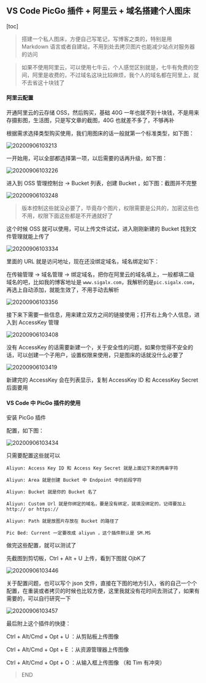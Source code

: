 ## VS Code PicGo 插件 + 阿里云 + 域名搭建个人图床

[toc]

> 搭建一个私人图床，方便自己写笔记，写博客之类的，特别是用 Markdown 语言或者自建站，不用到处去拷贝图片也能减少站点对服务器的访问

> 如果不使用阿里云，可以使用七牛云，个人感觉区别就是，七牛有免费的空间，阿里是收费的，不过域名这块比较麻烦，我个人的域名都在阿里上，就不去省这十块钱了

#### 阿里云配置

开通阿里云的云存储 OSS，然后购买，基础 40G 一年也就不到十块钱，不是用来存摄影图，生活图，只是写文章的截图，40G 也就差不多了，不够再补

根据需求选择类型购买使用，我们用图床的话一般就第一个标准类型，如下图：

![20200906103213](http://pic.sigalx.com/pic/20200906103213.png)

一开始用，可以全部都选择第一项，以后需要的话再升级，如下图：

![20200906103226](http://pic.sigalx.com/pic/20200906103226.png)

进入到 OSS 管理控制台 -> Bucket 列表，创建  Bucket ，如下图：截图并不完整

![20200906103248](http://pic.sigalx.com/pic/20200906103248.png)

> 版本控制这些就没必要了，毕竟存个图片，权限需要是公共的，加密这些也不用，权限下面这些都是不开通就好了

这个时候 OSS 就可以使用，可以上传文件试试，进入刚刚新建的 Bucket 找到文件管理就能上传了

![20200906103334](http://pic.sigalx.com/pic/20200906103334.png)

里面的 URL 就是访问地址，现在还没绑定域名，域名绑定如下：

在传输管理 -> 域名管理 -> 绑定域名，把你在阿里云的域名填上，一般都填二级域名的吧，比如我的博客地址是 `www.sigalx.com`，我解析的是`pic.sigalx.com`，再选上自动添加，就能生效了，不用手动去解析

![20200906103356](http://pic.sigalx.com/pic/20200906103356.png)

接下来下需要一些信息，用来建立双方之间的链接使用；打开右上角个人信息，进入到 AccessKey 管理

![20200906103408](http://pic.sigalx.com/pic/20200906103408.png)

没有 AccessKey 的话需要新建一个，关于安全性的问题，如果你觉得不安全的话，可以创建一个子用户，设置权限来使用，只是图床的话就没什么必要了

![20200906103419](http://pic.sigalx.com/pic/20200906103419.png)

新建完的 AccessKey 会在列表显示，复制 AccessKey ID 和 AccessKey Secret 后面要用

#### VS Code 中 PicGo 插件的使用

安装 PicGo 插件

配置，如下图：

![20200906103434](http://pic.sigalx.com/pic/20200906103434.png)

只需要配置这些就可以

```
Aliyun: Access Key ID 和 Access Key Secret 就是上面记下来的两串字符

Aliyun: Area 就是创建 Bucket 中 Endpoint 中的前段字符

Aliyun: Bucket 就是你的 Bucket 名了

Aliyun: Custom Url 就是你绑定的域名，要是没有绑定，就填没绑定的，记得要加上 http:// or https://

Aliyun: Path 就是放图片存放在 Bucket 的路径了

Pic Bed: Current 一定要改成 aliyun ，这个插件默认是 SM.MS
```

做完这些配置，就可以测试了

先截图到剪切板，Ctrl + Alt + U 上传，看到下图就 OjbK了

![20200906103446](http://pic.sigalx.com/pic/20200906103446.png)

关于配置问题，也可以写个 json 文件，直接在下图的地方引入，省的自己一个个配置，在重装或者拷贝的时候也比较方便，这里我就没有花时间去测试了，如果有需要的，可以自行研究一下

![20200906103457](http://pic.sigalx.com/pic/20200906103457.png)

最后附上这个插件的快捷：

Ctrl + Alt/Cmd + Opt + U ：从剪贴板上传图像

Ctrl + Alt/Cmd + Opt + E ：从资源管理器上传图像

Ctrl + Alt/Cmd + Opt + O ：从输入框上传图像 （和 Tim 有冲突）


> END